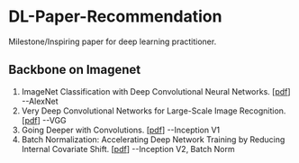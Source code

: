 # DL-Paper-Recommendation
Milestone/Inspiring paper for deep learning practitioner.

## Backbone on Imagenet
1. ImageNet Classification with Deep Convolutional Neural Networks. \[[pdf](https://papers.nips.cc/paper/4824-imagenet-classification-with-deep-convolutional-neural-networks.pdf)\]  --AlexNet
2. Very Deep Convolutional Networks for Large-Scale Image Recognition. \[[pdf](https://arxiv.org/abs/1409.1556)\]  --VGG
3. Going Deeper with Convolutions. \[[pdf](https://arxiv.org/abs/1409.4842)\]  --Inception V1
4. Batch Normalization: Accelerating Deep Network Training by Reducing Internal Covariate Shift. \[[pdf](https://arxiv.org/abs/1502.03167)\]  --Inception V2, Batch Norm

